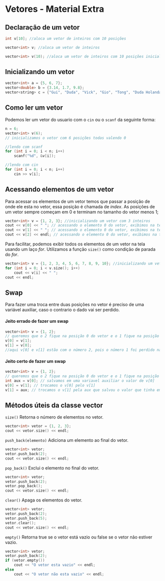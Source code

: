 # Vetores - Material Extra

## Declaração de um vetor

```cpp
int v[10]; //aloca um vetor de inteiros com 10 posições
```

```cpp
vector<int> v; //aloca um vetor de inteiros
```

```cpp
vector<int> v(10); //aloca um vetor de inteiros com 10 posições inicializadas em 0
```

## Inicializando um vetor

```cpp
vector<int> a = {5, 6, 7};
vector<double> b = {3.14, 1.7, 9.8};
vector<string> c = {"Gui", "Duda", "Vick", "Gio", "Tong", "Duda Holanda", "Ligoski", "Victor"};
```

## Como ler um vetor

Podemos ler um vetor do usuario com o ```cin``` ou o ```scanf``` da seguinte forma:

```cpp
n = 6;
vector<int> v(6); 
// inicializamos o vetor com 6 posições todas valendo 0

//lendo com scanf
for (int i = 0; i < n; i++)
    scanf("%d", &v[i]);

//lendo com cin
for (int i = 0; i < n; i++)
    cin >> v[i];
```

## Acessando elementos de um vetor

Para acessar os elementos de um vetor temos que passar a posição de onde ele esta no vetor, essa posição é chamada de *index*. As posições de um vetor sempre começam em 0 e terminam no tamanho do vetor menos 1;

```cpp
vector<int> v = {1, 2, 3}; //inicializando um vetor com 3 inteiros
cout << v[0] << " "; // acessando o elemento 0 do vetor, exibimos na tela o número 1
cout << v[1] << " "; // acessando o elemento 0 do vetor, exibimos na tela o número 2
cout << v[2] << endl; // acessando o elemento 0 do vetor, exibimos na tela o número 3
```

Para facilitar, podemos exibir todos os elementos de um vetor na tela usando um laço *for*. Utilizamos a função ```size()``` como condição de parada do *for*.


```cpp
vector<int> v = {1, 2, 3, 4, 5, 6, 7, 8, 9, 10}; //inicializando um vetor com 10 inteiros
for (int i = 0; i < v.size(); i++)
    cout << v[i] << " ";
cout << endl;
``` 
## Swap

Para fazer uma troca entre duas posições no vetor é preciso de uma variável auxiliar, caso o contrario o dado vai ser perdido.

#### Jeito errado de fazer um swap
```cpp
vector<int> v = {1, 2};
// queremos que o 2 fique na posição 0 do vetor e o 1 fique na posição 1 do vetor
v[0] = v[1];
v[1] = v[0];
//aqui v[0] e v[1] estão com o número 2, pois o número 1 foi perdido na primeira troca
```

#### Jeito certo de fazer um swap
```cpp
vector<int> v = {1, 2};
// queremos que o 2 fique na posição 0 do vetor e o 1 fique na posição 1 do vetor
int aux = v[0]; // salvamos em uma variavel auxiliar o valor de v[0]
v[0] = v[1]; // trocamos o v[0] pelo v[1]
v[1] = aux; // trocamos o v[1] pela aux que salvou o valor que tinha em v[0]
```


## Métodos úteis da classe vector

```size()``` Retorna o número de elementos no vetor.

```cpp
vector<int> vetor = {1, 2, 3};
cout << vetor.size() << endl;
```

```push_back(elemento)``` Adiciona um elemento ao final do vetor.

```cpp
vector<int> vetor;
vetor.push_back(2);
cout << vetor.size() << endl;
```

```pop_back()``` Exclui o elemento no final do vetor.

```cpp
vector<int> vetor;
vetor.push_back(2);
vetor.pop_back();
cout << vetor.size() << endl;
```

```clear()``` Apaga os elementos do vetor.

```cpp
vector<int> vetor;
vetor.push_back(2);
vetor.push_back(5);
vetor.clear();
cout << vetor.size() << endl;
```

```empty()``` Retorna true se o vetor está vazio ou false se o vetor não estiver vazio.

```cpp
vector<int> vetor;
vetor.push_back(2);
if (vetor.empty())
    cout << "O vetor esta vazio" << endl;
else
    cout << "O vetor não esta vazio" << endl;
```

